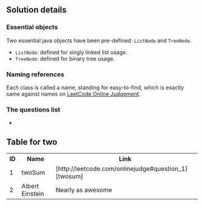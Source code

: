 Solution details
------------------
### Essential objects
Two essential java objects have been pre-defined: `ListNode` and `TreeNode`.

* `ListNode`: defined for singly linked list usage.
* `TreeNode`: defined for binary tree usage.

### Naming references
Each class is called a name, standing for easy-to-find, which is exactly same against names on [LeetCode Online Judgement][onlineJudgement].

### The questions list
*

Table for two
-------------

<table>
  <tr>
    <th>ID</th><th>Name</th><th>Link</th>
  </tr>
  <tr>
    <td>1</td><td>twoSum</td><td>[http://leetcode.com/onlinejudge#question_1][twosum]</td>
  </tr>
  <tr>
    <td>2</td><td>Albert Einstein</td><td>Nearly as awesome</td>
  </tr>
</table>


[onlineJudgement]: http://leetcode.com/onlinejudge
[email]: mailto:dev.yongwen@gmail.com
[blogLink]: http://blog.heropotato.com/
[twosum]: http://leetcode.com/onlinejudge#question_1

